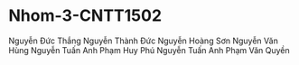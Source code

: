 # Nhom-3-CNTT1502
Nguyễn Đức Thắng
Nguyễn Thành Đức 
Nguyễn Hoàng Sơn
Nguyễn Văn Hùng
Nguyễn Tuấn Anh
Phạm Huy Phú
Nguyễn Tuấn Anh
Phạm Văn Quyền